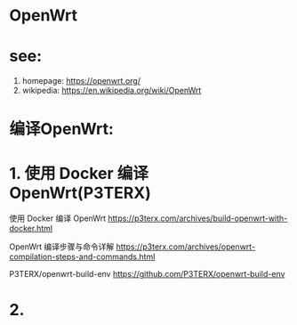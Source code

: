 # OpenWrt
# see:
1. homepage:  https://openwrt.org/
2. wikipedia: https://en.wikipedia.org/wiki/OpenWrt  

 # 编译OpenWrt:
 # 1. 使用 Docker 编译 OpenWrt(P3TERX) 
 使用 Docker 编译 OpenWrt
 https://p3terx.com/archives/build-openwrt-with-docker.html
 
 OpenWrt 编译步骤与命令详解
 https://p3terx.com/archives/openwrt-compilation-steps-and-commands.html
 
 P3TERX/openwrt-build-env
 https://github.com/P3TERX/openwrt-build-env
 
 # 2.

